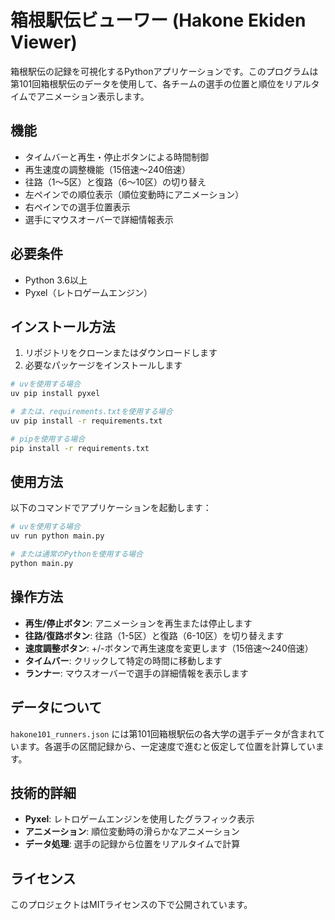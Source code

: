 # 箱根駅伝ビューワー (Hakone Ekiden Viewer)

箱根駅伝の記録を可視化するPythonアプリケーションです。このプログラムは第101回箱根駅伝のデータを使用して、各チームの選手の位置と順位をリアルタイムでアニメーション表示します。

## 機能

- タイムバーと再生・停止ボタンによる時間制御
- 再生速度の調整機能（15倍速～240倍速）
- 往路（1～5区）と復路（6～10区）の切り替え
- 左ペインでの順位表示（順位変動時にアニメーション）
- 右ペインでの選手位置表示
- 選手にマウスオーバーで詳細情報表示

## 必要条件

- Python 3.6以上
- Pyxel（レトロゲームエンジン）

## インストール方法

1. リポジトリをクローンまたはダウンロードします
2. 必要なパッケージをインストールします

```bash
# uvを使用する場合
uv pip install pyxel

# または、requirements.txtを使用する場合
uv pip install -r requirements.txt

# pipを使用する場合
pip install -r requirements.txt
```

## 使用方法

以下のコマンドでアプリケーションを起動します：

```bash
# uvを使用する場合
uv run python main.py

# または通常のPythonを使用する場合
python main.py
```

## 操作方法

- **再生/停止ボタン**: アニメーションを再生または停止します
- **往路/復路ボタン**: 往路（1-5区）と復路（6-10区）を切り替えます
- **速度調整ボタン**: +/-ボタンで再生速度を変更します（15倍速～240倍速）
- **タイムバー**: クリックして特定の時間に移動します
- **ランナー**: マウスオーバーで選手の詳細情報を表示します

## データについて

`hakone101_runners.json` には第101回箱根駅伝の各大学の選手データが含まれています。各選手の区間記録から、一定速度で進むと仮定して位置を計算しています。

## 技術的詳細

- **Pyxel**: レトロゲームエンジンを使用したグラフィック表示
- **アニメーション**: 順位変動時の滑らかなアニメーション
- **データ処理**: 選手の記録から位置をリアルタイムで計算

## ライセンス

このプロジェクトはMITライセンスの下で公開されています。
